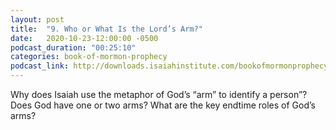 ```yaml
---
layout: post
title:  "9. Who or What Is the Lord’s Arm?"
date:   2020-10-23-12:00:00 -0500
podcast_duration: "00:25:10"
categories: book-of-mormon-prophecy
podcast_link: http://downloads.isaiahinstitute.com/bookofmormonprophecypodcast/Episode_09_v1.mp3
---
```

Why does Isaiah use the metaphor of God’s “arm” to identify a person”? Does God have one or two arms? What are the key endtime roles of God’s arms?
